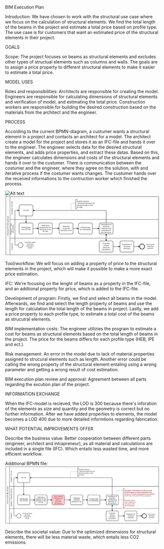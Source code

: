 BIM Execution Plan

Introduction:
We have chosen to work with the structural use case where we focus on the calculation of structural elements. We find the total length of the beams in the project and estimate a total price based on profile type. The use case is for customers that want an estimated price of the structural elements in their project.

GOALS

Scope:
The project focuses on beams as structural elements and excludes other types of structual elements such as columns and walls. The goals are to assign a price property to different structural elements to make it easier to estimate a total price.

MODEL USES

Roles and responsibilities:
Architects are responsible for creating the model.
Engineers are responsible for calculating dimensions of structural elements and verification of model, and estimating the total price.
Construction workers are responsible for building the desired construction based on the materials from the architect and the engineer.

PROCESS

According to the current BPMN-diagram, a custumer wants a structural element in a project and contacts an architect for a model. The architect create a model for the project and stores it as an IFC-file and hands it over to the engineer. The engineer selects data for the desired structural elements, and adds price properties, and extract these datas. Based on this, the engineer calculates dimensions and costs of the structural elements and hands it over to the custumer. There is communication between the costumer and the engineer, where they agree on the solution, with and iterative process if the costumer wants changes. The custumer hands over the received informations to the contruction worker which finished the process.  

![Alt text](BPMN_current)
<img src="BPMN_current.svg ">

Tool/workflow:
We will focus on adding a property of price to the structural elements in the project, which will make it possible to make a more exact price estimation.

IFC:
We're focusing on the lenght of beams as a property in the IFC-file, and an addtional property for price, which is added to the IFC-file. 

Development of program:
Firstly, we find and select all beams in the model. Afterwards, we find and select the length property of beams and use the length for calculation the total length of the beams in project. Lastly, we add a price property to each profile type, to estimate a total cost of the beams as strucutral elements. 

BIM implementation costs:
The engineer utilizies the program to estimate a cost for beams as structural elements based on the total length of beams in the project. The price for the beams differs for each profile type (HEB, IPE and ect.).

Risk management:
An error in the model due to lack of material properties assigned to strucural elements such as length. Another error could be calling the wrong property of the structural element entaling using a wrong parameter and getting a wrong result of cost estimation.  

BIM execution plan review and approval:
Agreement between all parts regarding the excution plan of the project. 

INFORMATION EXCHANGE

When the IFC-model is recieved, the LOD is 300 because there's inforation of the elements as size and quantity and the geometry is correct but no further information. After we have added properties to elements, the model becomes a LOD 400 due to more detailed informtions regarding fabrication.    

WHAT POTENTIAL IMPROVEMENTS OFFER

Describe the business value:
Better cooperation between different parts (engineer, architect and intrapreneur), as all material and calculations are included in a single file (IFC). Which entails less wasted time, and more efficient workflow. 

Additional BPMN file:
<img src="BPMN_additions.svg ">

Describe the societal value:
Due to the optimized dimensions for structural elements, there will be less material waste, which entails less CO2 emissions.




